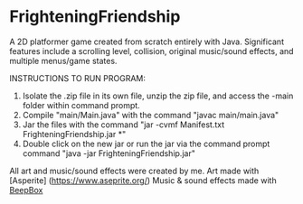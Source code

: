 # FrighteningFriendship
A 2D platformer game created from scratch entirely with Java. Significant features include a scrolling level, collision, original music/sound effects, and multiple menus/game states.

INSTRUCTIONS TO RUN PROGRAM:
1. Isolate the .zip file in its own file, unzip the zip file, and access the -main folder within command prompt.
2. Compile "main/Main.java" with the command "javac main/main.java"
3. Jar the files with the command "jar -cvmf Manifest.txt FrighteningFriendship.jar *"
4. Double click on the new jar or run the jar via the command prompt command "java -jar FrighteningFriendship.jar"

All art and music/sound effects were created by me. 
Art made with [Asperite] (https://www.aseprite.org/)
Music & sound effects made with [BeepBox](https://www.beepbox.co/)
